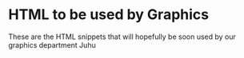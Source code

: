 # HTML to be used by Graphics

These are the HTML snippets that will hopefully be soon used by our graphics department
Juhu
